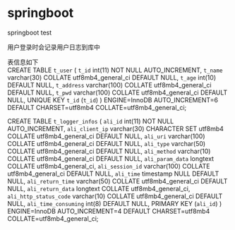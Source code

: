 # springboot
springboot test

用户登录时会记录用户日志到库中

表信息如下  
CREATE TABLE `t_user` (
  `t_id` int(11) NOT NULL AUTO_INCREMENT,
  `t_name` varchar(30) COLLATE utf8mb4_general_ci DEFAULT NULL,
  `t_age` int(10) DEFAULT NULL,
  `t_address` varchar(100) COLLATE utf8mb4_general_ci DEFAULT NULL,
  `t_pwd` varchar(100) COLLATE utf8mb4_general_ci DEFAULT NULL,
  UNIQUE KEY `t_id` (`t_id`)
) ENGINE=InnoDB AUTO_INCREMENT=6 DEFAULT CHARSET=utf8mb4 COLLATE=utf8mb4_general_ci;
    
CREATE TABLE `t_logger_infos` (
  `ali_id` int(11) NOT NULL AUTO_INCREMENT,
  `ali_client_ip` varchar(30) CHARACTER SET utf8mb4 COLLATE utf8mb4_general_ci DEFAULT NULL,
  `ali_uri` varchar(100) COLLATE utf8mb4_general_ci DEFAULT NULL,
  `ali_type` varchar(50) COLLATE utf8mb4_general_ci DEFAULT NULL,
  `ali_method` varchar(10) COLLATE utf8mb4_general_ci DEFAULT NULL,
  `ali_param_data` longtext COLLATE utf8mb4_general_ci,
  `ali_session_id` varchar(100) COLLATE utf8mb4_general_ci DEFAULT NULL,
  `ali_time` timestamp NULL DEFAULT NULL,
  `ali_return_time` varchar(50) COLLATE utf8mb4_general_ci DEFAULT NULL,
  `ali_return_data` longtext COLLATE utf8mb4_general_ci,
  `ali_http_status_code` varchar(10) COLLATE utf8mb4_general_ci DEFAULT NULL,
  `ali_time_consuming` int(8) DEFAULT NULL,
  PRIMARY KEY (`ali_id`)
) ENGINE=InnoDB AUTO_INCREMENT=4 DEFAULT CHARSET=utf8mb4 COLLATE=utf8mb4_general_ci;
